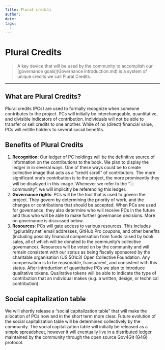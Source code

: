 ```yaml
---
Title: Plural credits
author:
date: 
tags:
  - 
---
```


# Plural Credits

> A key device that will be used by the community to accomplish our [governance goals](Governance introduction.md) is a system of unique credits we call Plural Credits.

---

## What are Plural Credits?

Plural credits (PCs) are used to formally recognize when someone contributes to the project. PCs will initially be interchangeable, quantitative, and divisible indicators of contribution. Individuals will not be able to transfer or sell credits to one another. While of no (direct) financial value, PCs will entitle holders to several social benefits.

## Benefits of Plural Credits

1. **Recognition**: Our ledger of PC holdings will be the definitive source of information on the contributions to the book. We plan to display the ledger in in several ways. One of these ways could be to create collective image that acts as a “credit scroll” of contributors. The more significant one’s contribution is to the project, the more prominently they will be displayed in this image. Whenever we refer to the “⿻ community”, we will implicitly be referencing this ledger.
2. **Governance rights**:  PCs will be the tool that is used to govern the project. They govern by determining the priority of work, and the changes or contributions that should be accepted. When PCs are used for governance, they also determine who will receive PCs in the future and thus who will be able to make further governance decisions. More on governance is discussed below.
3. **Resources**: PCs will gate access to various resources. This includes ‘@plurality.net’ email addresses, GitHub Pro coupons, and other benefits (including possibly financial compensation from funds raised by book sales, all of which will be donated to the community’s collective governance). Resources will be voted on by the community and will remain consistent with our status as being fiscally sponsored by the charitable organisation (US 501c3) Open Collective Foundation.  Any compensation is to be reasonable, transparent, and consistent with this status.
After introduction of quantitative PCs we plan to introduce qualitative tokens. Qualitative tokens will be able to indicate the type of contribution that an individual makes (e.g. a written, design, or technical contribution).

## Social capitalization table

We will shortly release a “social capitalization table” that will make the allocation of PCs now and in the short term more clear. Future evolution of the social capitalization table will be determined collectively by the community. The social capitalization table will initially be released as a simple spreadsheet, however it will eventually live in a distributed ledger maintained by the community through the open source Gov4Git (G4G) protocol.
